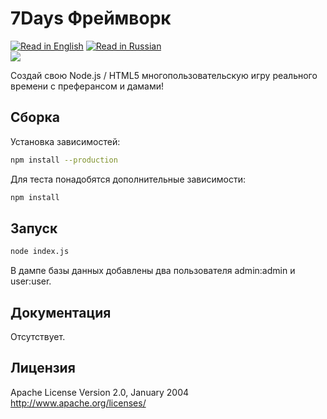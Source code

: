 7Days Фреймворк
======
[![Read in English](http://www.printableworldflags.com/icon-flags/24/United%20Kingdom.png)](https://github.com/SquareGearsLogic/RealTimeGame) [![Read in Russian](http://www.printableworldflags.com/icon-flags/24/Russian%20Federation.png)](https://github.com/SquareGearsLogic/RealTimeGame/blob/master/README.ru.md)  
![](https://travis-ci.org/SquareGearsLogic/RealTimeGame.svg?branch=master)

Создай свою Node.js / HTML5 многопользовательскую игру реального времени 
с преферансом и дамами!

Сборка
-----------
Установка зависимостей:
```bash
npm install --production
```
Для теста понадобятся дополнительные зависимости:
```bash
npm install
```

Запуск
-----------
```bash
node index.js
```

В дампе базы данных добавлены два пользователя admin:admin и user:user.

Документация
-----------
Отсутствует.

Лицензия
-----------
Apache License Version 2.0, January 2004
http://www.apache.org/licenses/